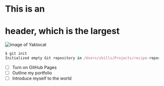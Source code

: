 # This is an <h1> header, which is the largest

![image of Yaktocat](https://octodex.github.com/images/yaktocat.png)

```` javascript
$ git init
Initialized empty Git repository in /Users/skills/Projects/recipe-repository/.git/
````

- [ ] Turn on GitHub Pages
- [ ] Outline my portfolio
- [ ] Introduce myself to the world
